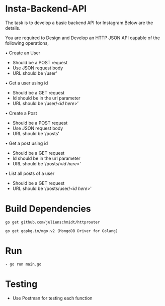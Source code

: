 # Insta-Backend-API

The task is to develop a basic backend API for Instagram.Below are the details.

You are required to Design and Develop an HTTP JSON API capable of the following operations,


•	Create an User
 -	Should be a POST request
 -	Use JSON request body
 -	URL should be ‘/user'


•	Get a user using id
 -	Should be a GET request
 -	Id should be in the url parameter
 -	URL should be ‘/user/<*id here*>’

  
•	Create a Post
 -	Should be a POST request
 -	Use JSON request body
 -	URL should be ‘/posts'

  
•	Get a post using id
 -	Should be a GET request
 -	Id should be in the url parameter
 -	URL should be ‘/posts/<*id here*>’

  
•	List all posts of a user
 -	Should be a GET request
 -	URL should be ‘/posts/user/<*id here*>'




# Build Dependencies

``` 
go get github.com/julienschmidt/httprouter
```

```
go get gopkg.in/mgo.v2 (MongoDB Driver for Golang)

```

# Run
```
- go run main.go
```

# Testing 
- Use Postman for testing each function
